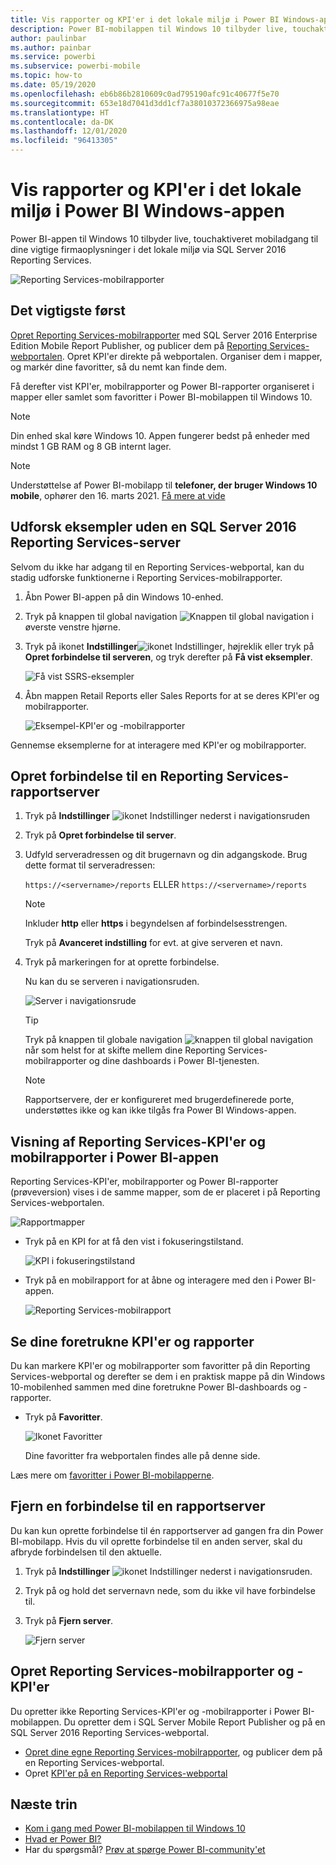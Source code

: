 ```yaml
---
title: Vis rapporter og KPI'er i det lokale miljø i Power BI Windows-appen
description: Power BI-mobilappen til Windows 10 tilbyder live, touchaktiveret mobiladgang til dine vigtige firmaoplysningerne i det lokale miljø.
author: paulinbar
ms.author: painbar
ms.service: powerbi
ms.subservice: powerbi-mobile
ms.topic: how-to
ms.date: 05/19/2020
ms.openlocfilehash: eb6b86b2810609c0ad795190afc91c40677f5e70
ms.sourcegitcommit: 653e18d7041d3dd1cf7a38010372366975a98eae
ms.translationtype: HT
ms.contentlocale: da-DK
ms.lasthandoff: 12/01/2020
ms.locfileid: "96413305"
---
```

# <a name="view-on-premises-reports-and-kpis-in-the-power-bi-windows-app"></a>Vis rapporter og KPI'er i det lokale miljø i Power BI Windows-appen
Power BI-appen til Windows 10 tilbyder live, touchaktiveret mobiladgang til dine vigtige firmaoplysninger i det lokale miljø via SQL Server 2016 Reporting Services. 

![Reporting Services-mobilrapporter](media/mobile-app-windows-10-ssrs-kpis-mobile-reports/power-bi-ssrs-mobile-report.png)

## <a name="first-things-first"></a>Det vigtigste først
[Opret Reporting Services-mobilrapporter](/sql/reporting-services/mobile-reports/create-mobile-reports-with-sql-server-mobile-report-publisher) med SQL Server 2016 Enterprise Edition Mobile Report Publisher, og publicer dem på [Reporting Services-webportalen](/sql/reporting-services/web-portal-ssrs-native-mode). Opret KPI'er direkte på webportalen. Organiser dem i mapper, og markér dine favoritter, så du nemt kan finde dem. 

Få derefter vist KPI'er, mobilrapporter og Power BI-rapporter organiseret i mapper eller samlet som favoritter i Power BI-mobilappen til Windows 10. 

> [!NOTE]
> Din enhed skal køre Windows 10. Appen fungerer bedst på enheder med mindst 1 GB RAM og 8 GB internt lager.

>[!NOTE]
>Understøttelse af Power BI-mobilapp til **telefoner, der bruger Windows 10 mobile**, ophører den 16. marts 2021. [Få mere at vide](/legal/powerbi/powerbi-mobile/power-bi-mobile-app-end-of-support-for-windows-phones)

## <a name="explore-samples-without-a-sql-server-2016-reporting-services-server"></a>Udforsk eksempler uden en SQL Server 2016 Reporting Services-server
Selvom du ikke har adgang til en Reporting Services-webportal, kan du stadig udforske funktionerne i Reporting Services-mobilrapporter.

1. Åbn Power BI-appen på din Windows 10-enhed.
2. Tryk på knappen til global navigation ![Knappen til global navigation](media/mobile-app-windows-10-ssrs-kpis-mobile-reports/powerbi_windows10_options_icon.png) i øverste venstre hjørne.
3. Tryk på ikonet **Indstillinger**![ikonet Indstillinger](media/mobile-app-windows-10-ssrs-kpis-mobile-reports/power-bi-settings-icon.png), højreklik eller tryk på **Opret forbindelse til serveren**, og tryk derefter på **Få vist eksempler**.
   
   ![Få vist SSRS-eksempler](media/mobile-app-windows-10-ssrs-kpis-mobile-reports/power-bi-win10-connect-ssrs-samples.png)
4. Åbn mappen Retail Reports eller Sales Reports for at se deres KPI'er og mobilrapporter.
   
   ![Eksempel-KPI'er og -mobilrapporter](media/mobile-app-windows-10-ssrs-kpis-mobile-reports/power-bi-win10-ssrs-sample-kpis.png)

Gennemse eksemplerne for at interagere med KPI'er og mobilrapporter.

## <a name="connect-to-a-reporting-services-report-server"></a>Opret forbindelse til en Reporting Services-rapportserver
1. Tryk på **Indstillinger** ![ikonet Indstillinger](media/mobile-app-windows-10-ssrs-kpis-mobile-reports/power-bi-settings-icon.png) nederst i navigationsruden
2. Tryk på **Opret forbindelse til server**.
3. Udfyld serveradressen og dit brugernavn og din adgangskode. Brug dette format til serveradressen:
   
     `https://<servername>/reports` ELLER   `https://<servername>/reports`
   
   > [!NOTE]
   > Inkluder **http** eller **https** i begyndelsen af forbindelsesstrengen.
   > 
   > 
   
    Tryk på **Avanceret indstilling** for evt. at give serveren et navn.
4. Tryk på markeringen for at oprette forbindelse. 
   
   Nu kan du se serveren i navigationsruden.
   
   ![Server i navigationsrude](media/mobile-app-windows-10-ssrs-kpis-mobile-reports/power-bi-ssrs-mobile-report-server.png)
   
   >[!TIP]
   >Tryk på knappen til globale navigation ![knappen til global navigation](media/mobile-app-windows-10-ssrs-kpis-mobile-reports/powerbi_windows10_options_icon.png) når som helst for at skifte mellem dine Reporting Services-mobilrapporter og dine dashboards i Power BI-tjenesten. 
   > 

   >[!NOTE]
   >Rapportservere, der er konfigureret med brugerdefinerede porte, understøttes ikke og kan ikke tilgås fra Power BI Windows-appen. 

## <a name="view-reporting-services-kpis-and-mobile-reports-in-the-power-bi-app"></a>Visning af Reporting Services-KPI'er og mobilrapporter i Power BI-appen
Reporting Services-KPI'er, mobilrapporter og Power BI-rapporter (prøveversion) vises i de samme mapper, som de er placeret i på Reporting Services-webportalen.

![Rapportmapper](media/mobile-app-windows-10-ssrs-kpis-mobile-reports/power-bi-ssrs-mobile-report-folders.png)

* Tryk på en KPI for at få den vist i fokuseringstilstand.
  
    ![KPI i fokuseringstilstand](media/mobile-app-windows-10-ssrs-kpis-mobile-reports/power-bi-ssrs-mobile-report-kpis.png)
* Tryk på en mobilrapport for at åbne og interagere med den i Power BI-appen.
  
    ![Reporting Services-mobilrapport](media/mobile-app-windows-10-ssrs-kpis-mobile-reports/power-bi-ssrs-mobile-report.png)

## <a name="view-your-favorite-kpis-and-reports"></a>Se dine foretrukne KPI'er og rapporter
Du kan markere KPI'er og mobilrapporter som favoritter på din Reporting Services-webportal og derefter se dem i en praktisk mappe på din Windows 10-mobilenhed sammen med dine foretrukne Power BI-dashboards og -rapporter.

* Tryk på **Favoritter**.
  
   ![Ikonet Favoritter](media/mobile-app-windows-10-ssrs-kpis-mobile-reports/power-bi-ssrs-mobile-report-favorite-menu.png)
  
   Dine favoritter fra webportalen findes alle på denne side.
  
Læs mere om [favoritter i Power BI-mobilapperne](mobile-apps-favorites.md).

## <a name="remove-a-connection-to-a-report-server"></a>Fjern en forbindelse til en rapportserver
Du kan kun oprette forbindelse til én rapportserver ad gangen fra din Power BI-mobilapp. Hvis du vil oprette forbindelse til en anden server, skal du afbryde forbindelsen til den aktuelle.

1. Tryk på **Indstillinger** ![ikonet Indstillinger](media/mobile-app-windows-10-ssrs-kpis-mobile-reports/power-bi-settings-icon.png) nederst i navigationsruden.
2. Tryk på og hold det servernavn nede, som du ikke vil have forbindelse til.
3. Tryk på **Fjern server**.
   
    ![Fjern server](media/mobile-app-windows-10-ssrs-kpis-mobile-reports/power-bi-windows-10-ssrs-remove-server-menu.png)

## <a name="create-reporting-services-mobile-reports-and-kpis"></a>Opret Reporting Services-mobilrapporter og -KPI'er
Du opretter ikke Reporting Services-KPI'er og -mobilrapporter i Power BI-mobilappen. Du opretter dem i SQL Server Mobile Report Publisher og på en SQL Server 2016 Reporting Services-webportal.

* [Opret dine egne Reporting Services-mobilrapporter](/sql/reporting-services/mobile-reports/create-mobile-reports-with-sql-server-mobile-report-publisher), og publicer dem på en Reporting Services-webportal.
* Opret [KPI'er på en Reporting Services-webportal](/sql/reporting-services/working-with-kpis-in-reporting-services)

## <a name="next-steps"></a>Næste trin
* [Kom i gang med Power BI-mobilappen til Windows 10](mobile-windows-10-phone-app-get-started.md)  
* [Hvad er Power BI?](../../fundamentals/power-bi-overview.md)  
* Har du spørgsmål? [Prøv at spørge Power BI-community'et](https://community.powerbi.com/)